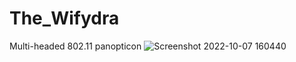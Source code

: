 # The_Wifydra
Multi-headed 802.11 panopticon
![Screenshot 2022-10-07 160440](https://user-images.githubusercontent.com/13127833/194651939-b8b6994a-b920-484d-9420-3d0e9f1709bb.png)
